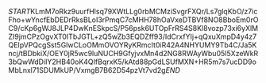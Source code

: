 $START$KLmM7oRkz9uurfHlsq79XWtLLg0rbMCMziSvgrFXQr/Ls7glqKbO/z7icFho+wYncfEbDEDrRksBLoI3rPmqC7cMHH78hOaVxeDTBVf8NO8BboEm0rOC9/cKp6gWJ8JLP4DwKnESkpcS/P56psk6UTOpFrRS4S8Kl8vozp73xi6yXlMZI9jmCPzOgvXT0ITbJGTL+zQ5wZb3EQDZff93/IdCrxfYIj+qQxuXmpD4y4z7QEIpVPQcgSst5GlwCLoOMmOVOYRyKRmcIt0iR42A4NHYUMY9Tb4C/Ja5Kncj/tBDbkiX/OEY0jR5wc9luNUCH9GfyjvxMn4d2NG8RWAyWbu05I5XzeWkR3bQwWdDiIY2HB40oK4QIfBqrxK5/kAtd88pGdLSUfMXN+HR5m7s7ucDD9oMbLnxl71SDUMkUP/VxmgB7B62D54pzVt7vd2g$END$